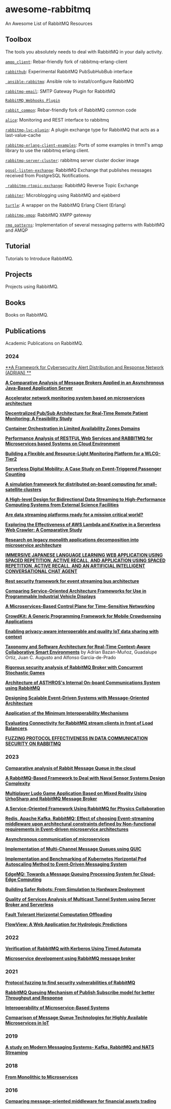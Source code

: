 # awesome-rabbitmq

An Awesome List of RabbitMQ Resources

## Toolbox

The tools you absolutely needs to deal with RabbitMQ in your daily
activity.

[`amqp_client`](https://github.com/jbrisbin/amqp_client):  Rebar-friendly fork of rabbitmq-erlang-client 

[`rabbithub`](https://github.com/tonyg/rabbithub): Experimental RabbitMQ PubSubHubBub interface

[` ansible-rabbitmq`](https://github.com/mrlesmithjr/ansible-rabbitmq): Ansible role to install/configure RabbitMQ 

[`rabbitmq-email`](https://github.com/gotthardp/rabbitmq-email): SMTP Gateway Plugin for RabbitMQ

[`RabbitMQ Webhooks Plugin`](https://github.com/jbrisbin/rabbitmq-webhooks)

[`rabbit_common`](https://github.com/jbrisbin/rabbit_common): Rebar-friendly fork of RabbitMQ common code 

[`alice`](https://github.com/auser/alice): Monitoring and REST interface to rabbitmq

[`rabbitmq-lvc-plugin`](https://github.com/squaremo/rabbitmq-lvc-plugin): A plugin exchange type for RabbitMQ that acts as a last-value-cache

[`rabbitmq-erlang-client-examples`](https://github.com/careo/rabbitmq-erlang-client-examples): Ports of some examples in tmm1's amqp library to use the rabbitmq erlang client. 

[`rabbitmq-server-cluster`](https://github.com/dengyuankai272/rabbitmq-server-cluster): rabbitmq server cluster docker image 

[`pgsql-listen-exchange`](https://github.com/gmr/pgsql-listen-exchange): RabbitMQ Exchange that publishes messages received from PostgreSQL Notifications. 

[` rabbitmq-rtopic-exchange`](https://github.com/rabbitmq/rabbitmq-rtopic-exchange): RabbitMQ Reverse Topic Exchange

[`rabbiter`](https://github.com/tonyg/rabbiter): Microblogging using RabbitMQ and ejabberd

[`turtle`](https://github.com/jlouis/turtle): A wrapper on the RabbitMQ Erlang Client (Erlang)

[`rabbitmq-xmpp`](https://github.com/tonyg/rabbitmq-xmpp): RabbitMQ XMPP gateway

[`rmq_patterns`](https://github.com/videlalvaro/rmq_patterns): Implementation of several messaging patterns with RabbitMQ and AMQP 

## Tutorial

Tutorials to Introduce RabbitMQ.

## Projects

Projects using RabbitMQ.

## Books

Books on RabbitMQ.

## Publications

Academic Publications on RabbitMQ.

### 2024

[**A Framework for Cybersecurity Alert Distribution and Response
Network (ADRIAN)
**](https://www.scirp.org/journal/paperinformation?paperid=133624)

[**A Comparative Analysis of Message Brokers Applied in an Asynchronous
Java-Based Application
Server**](https://cs.pollub.pl/wp-content/uploads/2024/05/CITS24-Conference-Materials.pdf#page=60)

[**Accelerator network monitoring system based on microservices
architecture**](https://link.springer.com/article/10.1007/s41605-024-00466-9)

[**Decentralized Pub/Sub Architecture for Real-Time Remote Patient
Monitoring: A Feasibility
Study**](https://link.springer.com/chapter/10.1007/978-3-031-59080-1_4)

[**Container Orchestration in Limited Availability Zones
Domains**](http://essay.utwente.nl/98888/1/Abad%20Copovi_MA_EEMCS.pdf)

[**Performance Analysis of RESTFUL Web Services and RABBITMQ for
Microservices based Systems on Cloud
Environment**](https://ieeexplore.ieee.org/abstract/document/10511747)

[**Building a Flexible and Resource-Light Monitoring Platform for a
WLCG-Tier2**](https://www.epj-conferences.org/articles/epjconf/pdf/2024/05/epjconf_chep2024_07008.pdf)

[**Serverless Digital Mobility: A Case Study on Event-Triggered
Passenger
Counting**](https://ieeexplore.ieee.org/abstract/document/10503184)

[**A simulation framework for distributed on-board computing for
small-satellite
clusters**](https://ieeexplore.ieee.org/abstract/document/10502926)

[**A High-level Design for Bidirectional Data Streaming to
High-Performance Computing Systems from External Science
Facilities**](https://info.ornl.gov/sites/publications/Files/Pub212271.pdf)

[**Are data streaming platforms ready for a mission critical
world?**](https://d197for5662m48.cloudfront.net/documents/publicationstatus/204473/preprint_pdf/2e94477496404cdc17b9ffa5079b906f.pdf)

[**Exploring the Effectiveness of AWS Lambda and Knative in a
Serverless Web Crawler: A Comparative
Study**](https://amslaurea.unibo.it/30888/1/pruscini_davide_tesi.pdf)

[**Research on legacy monolith applications decomposition into
microservice
architecture**](https://etalpykla.vilniustech.lt/bitstream/handle/123456789/154024/J_Kazanaviciaus_disertacija.pdf?sequence=1&isAllowed=y)

[**IMMERSIVE JAPANESE LANGUAGE LEARNING WEB APPLICATION USING SPACED
REPETITION, ACTIVE RECALL, AND APPLICATION USING SPACED REPETITION,
ACTIVE RECALL, AND AN ARTIFICIAL INTELLIGENT CONVERSATIONAL CHAT
AGENT**](https://knowledge.e.southern.edu/cgi/viewcontent.cgi?article=1011&context=mscs_reports)

[**Rest security framework for event streaming bus
architecture**](https://link.springer.com/article/10.1007/s41870-024-01836-8)

[**Comparing Service-Oriented Architecture Frameworks for Use in
Programmable Industrial Vehicle
Displays**](https://www.diva-portal.org/smash/get/diva2:1849318/FULLTEXT01.pdf)

[**A Microservices-Based Control Plane for Time-Sensitive
Networking**](https://www.mdpi.com/1999-5903/16/4/120)

[**CrowdKit: A Generic Programming Framework for Mobile Crowdsensing
Applications**](https://www.computer.org/csdl/journal/tm/5555/01/10480220/1VCTEqs748U)

[**Enabling privacy-aware interoperable and quality IoT data sharing
with
context**](https://www.sciencedirect.com/science/article/pii/S0167739X24001109)

[**Taxonomy and Software Architecture for Real-Time Context-Aware
Collaborative Smart
Environments**](https://www.sciencedirect.com/science/article/pii/S254266052400101X)
by Adrian Bazan-Muñoz, Guadalupe Ortiz, Juan C. Augusto and Alfonso
Garcia-de-Prado

[**Rigorous security analysis of RabbitMQ Broker with Concurrent
Stochastic
Games**](https://www.sciencedirect.com/science/article/abs/pii/S2542660524001021)

[**Architecture of ASTHROS's Internal On-board Communications System
using
RabbitMQ**](https://ui.adsabs.harvard.edu/abs/2024AAS...24330125T/abstract)

[**Designing Scalable Event-Driven Systems with Message-Oriented
Architecture**](https://www.worldscientific.com/doi/abs/10.1142/9789811279539_0002)

[**Application of the Minimum Interoperability
Mechanisms**](https://riunet.upv.es/bitstream/handle/10251/203070/Ferri%20-%20%20Application%20of%20the%20Minimum%20Interoperability%20Mechanisms%20MIMS%20Prospective%20Standard%20to%20the%20....pdf?sequence=1)

[**Evaluating Connectivity for RabbitMQ stream clients in front of
Load
Balancers**](https://www.diva-portal.org/smash/record.jsf?pid=diva2%3A1830108&dswid=1504).

[**FUZZING PROTOCOL EFFECTIVENESS IN DATA COMMUNICATION SECURITY ON
RABBITMQ**](https://journal.itts.ac.id/index.php/cyfors/article/download/9/5)

### 2023

[**Comparative analysis of Rabbit Message Queue in the
cloud**](https://www.taylorfrancis.com/chapters/edit/10.1201/9781003436461-11/comparative-analysis-rabbit-message-queue-cloud-ebenesar-anna-bagyam-vivesini-preethi-sowndharya)

[**A RabbitMQ-Based Framework to Deal with Naval Sensor Systems Design
Complexity**](https://link.springer.com/chapter/10.1007/978-3-031-37717-4_62)

[**Multiplayer Ludo Game Application Based on Mixed Reality Using
UrhoSharp and RabbitMQ Message
Broker**](https://ieeexplore.ieee.org/abstract/document/10335266/)

[**A Service-Oriented Framework Using RabbitMQ for Physics
Collaboration**](https://www.proquest.com/openview/b85cdb7ebd5ad1fbf1a8ff3b5d4109bb/1?pq-origsite=gscholar&cbl=18750&diss=y)

[**Redis, Apache Kafka, RabbitMQ: Effect of choosing Event-streaming
middleware upon architectural constraints defined by Non-functional
requirements in Event-driven microservice
architectures**](http://essay.utwente.nl/96127/)

[**Asynchronous communication of
microservices**](https://journals.nmetau.edu.ua/index.php/st/article/view/1227)

[**Implementation of Multi-Channel Message Queues using
QUIC**](https://ieeexplore.ieee.org/abstract/document/10290152)

[**Implementation and Benchmarking of Kubernetes Horizontal Pod
Autoscaling Method to Event-Driven Messaging
System**](https://link.springer.com/chapter/10.1007/978-3-031-46784-4_5)

[**EdgeMQ: Towards a Message Queuing Processing System for Cloud-Edge
Computing**](https://www.academia.edu/download/103797052/63.pdf)

[**Building Safer Robots: From Simulation to Hardware
Deployment**](https://ieeexplore.ieee.org/abstract/document/10242467)

[**Quality of Services Analysis of Multicast Tunnel System using
Server Broker and
Serverless**](https://ieeexplore.ieee.org/abstract/document/10291888)

[**Fault Tolerant Horizontal Computation
Offloading**](https://ieeexplore.ieee.org/abstract/document/10234242)

[**FlowView: A Web Application for Hydrologic
Predictions**](https://scholarcommons.scu.edu/cseng_senior/256/)

### 2022

[**Verification of RabbitMQ with Kerberos Using Timed
Automata**](https://link.springer.com/article/10.1007/s11036-022-01986-8)

[**Microservice development using RabbitMQ message
broker**](https://www.setjournal.com/SET/article/view/19/26)

### 2021

[**Protocol fuzzing to find security vulnerabilities of
RabbitMQ**](https://onlinelibrary.wiley.com/doi/abs/10.1002/cpe.6012)

[**RabbitMQ Queuing Mechanism of Publish Subscribe model for better
Throughput and
Response**](https://ieeexplore.ieee.org/abstract/document/9616722)

[**Interoperability of Microservice-Based
Systems**](https://ieeexplore.ieee.org/abstract/document/9677712)

[**Comparison of Message Queue Technologies for Highly Available
Microservices in
IoT**](https://www.etran.rs/2021/zbornik/Papers/105_RTI_2.6.pdf)

### 2019

[**A study on Modern Messaging Systems- Kafka, RabbitMQ and NATS
Streaming**](https://arxiv.org/abs/1912.03715)


### 2018

[**From Monolithic to
Microservices**](https://ieeexplore.ieee.org/abstract/document/8354415)

### 2016

[**Comparing message-oriented middleware for financial assets
trading**](https://www.diva-portal.org/smash/record.jsf?pid=diva2%3A934286&dswid=6550)


